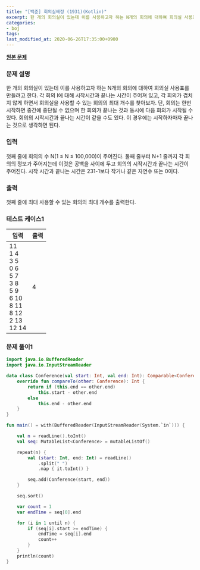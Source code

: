```yaml
---
title: "[백준] 회의실배정 (1931)(Kotlin)"
excerpt: 한 개의 회의실이 있는데 이를 사용하고자 하는 N개의 회의에 대하여 회의실 사용표를 만들려고 한다. 각 회의 I에 대해 시작시간과 끝나는 시간이 주어져 있고, 각 회의가 겹치지 않게 하면서 회의실을 사용할 수 있는 회의의 최대 개수를 찾아보자. 단, 회의는 한번 시작하면 중간에 중단될 수 없으며 한 회의가 끝나는 것과 동시에 다음 회의가 시작될 수 있다. 회의의 시작시간과 끝나는 시간이 같을 수도 있다. 이 경우에는 시작하자마자 끝나는 것으로 생각하면 된다.
categories:
- boj
tags:
last_modified_at: 2020-06-26T17:35:00+0900
---
```


**[원본 문제](https://www.acmicpc.net/problem/1931)**

### 문제 설명

한 개의 회의실이 있는데 이를 사용하고자 하는 N개의 회의에 대하여 회의실 사용표를 만들려고 한다. 각 회의 I에 대해 시작시간과 끝나는 시간이 주어져 있고, 각 회의가 겹치지 않게 하면서 회의실을 사용할 수 있는 회의의 최대 개수를 찾아보자. 단, 회의는 한번 시작하면 중간에 중단될 수 없으며 한 회의가 끝나는 것과 동시에 다음 회의가 시작될 수 있다. 회의의 시작시간과 끝나는 시간이 같을 수도 있다. 이 경우에는 시작하자마자 끝나는 것으로 생각하면 된다.


### 입력

첫째 줄에 회의의 수 N(1 ≤ N ≤ 100,000)이 주어진다. 둘째 줄부터 N+1 줄까지 각 회의의 정보가 주어지는데 이것은 공백을 사이에 두고 회의의 시작시간과 끝나는 시간이 주어진다. 시작 시간과 끝나는 시간은 231-1보다 작거나 같은 자연수 또는 0이다.


### 출력

첫째 줄에 최대 사용할 수 있는 회의의 최대 개수를 출력한다.


### 테스트 케이스1

|입력|출력|
|-----|-----|
|11<br>1 4<br>3 5<br>0 6<br>5 7<br>3 8<br>5 9<br>6 10<br>8 11<br>8 12<br>2 13<br>12 14|4|


### 문제 풀이1

```kotlin
import java.io.BufferedReader
import java.io.InputStreamReader

data class Conference(val start: Int, val end: Int): Comparable<Conference> {
    override fun compareTo(other: Conference): Int {
        return if (this.end == other.end)
            this.start - other.end
        else
            this.end - other.end
    }
}

fun main() = with(BufferedReader(InputStreamReader(System.`in`))) {

    val n = readLine().toInt()
    val seq: MutableList<Conference> = mutableListOf()

    repeat(n) {
        val (start: Int, end: Int) = readLine()
            .split(" ")
            .map { it.toInt() }

        seq.add(Conference(start, end))
    }

    seq.sort()

    var count = 1
    var endTime = seq[0].end

    for (i in 1 until n) {
        if (seq[i].start >= endTime) {
            endTime = seq[i].end
            count++
        }
    }
    println(count)
}
```
